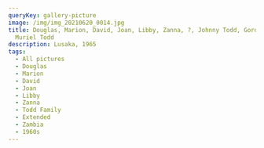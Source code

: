 ```yaml
---
queryKey: gallery-picture
image: /img/img_20210620_0014.jpg
title: Douglas, Marion, David, Joan, Libby, Zanna, ?, Johnny Todd, Gordon Todd,
  Muriel Todd
description: Lusaka, 1965
tags:
  - All pictures
  - Douglas
  - Marion
  - David
  - Joan
  - Libby
  - Zanna
  - Todd Family
  - Extended
  - Zambia
  - 1960s
---
```

